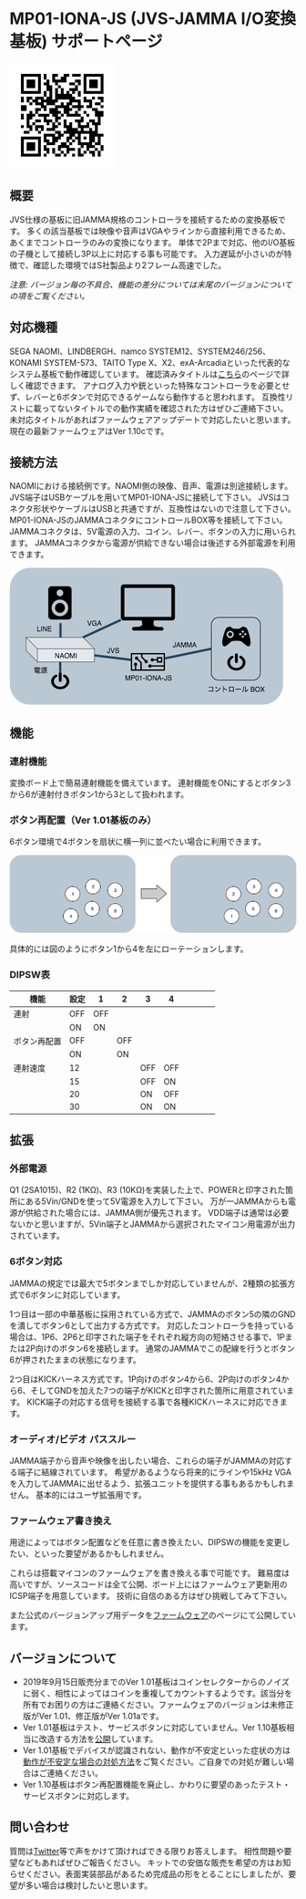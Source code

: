 # MP01-IONA-JS (JVS-JAMMA I/O変換基板) サポートページ

![QRコード](qrcode.png)

## 概要
JVS仕様の基板に旧JAMMA規格のコントローラを接続するための変換基板です。
多くの該当基板では映像や音声はVGAやラインから直接利用できるため、あくまでコントローラのみの変換になります。
単体で2Pまで対応、他のI/O基板の子機として接続し3P以上に対応する事も可能です。
入力遅延が小さいのが特徴で、確認した環境ではS社製品より2フレーム高速でした。

*注意: バージョン毎の不具合、機能の差分については末尾のバージョンについての項をご覧ください。*

## 対応機種
SEGA NAOMI、LINDBERGH、namco SYSTEM12、SYSTEM246/256、KONAMI SYSTEM-573、TAITO Type X、X2、exA-Arcadiaといった代表的なシステム基板で動作確認しています。 
確認済みタイトルは[こちら](https://github.com/toyoshim/iona/wiki/Compatibility-Information)のページで詳しく確認できます。
アナログ入力や銃といった特殊なコントローラを必要とせず、レバーと6ボタンで対応できるゲームなら動作すると思われます。
互換性リストに載ってないタイトルでの動作実績を確認された方はぜひご連絡下さい。
未対応タイトルがあればファームウェアアップデートで対応したいと思います。
現在の最新ファームウェアはVer 1.10cです。

## 接続方法
NAOMIにおける接続例です。NAOMI側の映像、音声、電源は別途接続します。
JVS端子はUSBケーブルを用いてMP01-IONA-JSに接続して下さい。
JVSはコネクタ形状やケーブルはUSBと共通ですが、互換性はないので注意して下さい。
MP01-IONA-JSのJAMMAコネクタにコントロールBOX等を接続して下さい。
JAMMAコネクタは、5V電源の入力、コイン、レバー、ボタンの入力に用いられます。
JAMMAコネクタから電源が供給できない場合は後述する外部電源を利用できます。

![接続図](setup.png)

## 機能

### 連射機能
変換ボード上で簡易連射機能を備えています。
連射機能をONにするとボタン3から6が連射付きボタン1から3として扱われます。

### ボタン再配置（Ver 1.01基板のみ）
6ボタン環境で4ボタンを扇状に横一列に並べたい場合に利用できます。

![ボタン再配置](swap.png)

具体的には図のようにボタン1から4を左にローテーションします。

### DIPSW表

| 機能         | 設定 | 1 | 2 | 3 | 4 |   |   |   |   |
|------------- | ---- |---|---|---|---|---|---|---|---|
| 連射         | OFF  |OFF|   |   |   |   |   |   |   |
|              | ON   |ON |   |   |   |   |   |   |   |
| ボタン再配置 | OFF  |   |OFF|   |   |   |   |   |   |
|              | ON   |   |ON |   |   |   |   |   |   |
| 連射速度     | 12   |   |   |OFF|OFF|   |   |   |   |
|              | 15   |   |   |OFF|ON |   |   |   |   |
|              | 20   |   |   |ON |OFF|   |   |   |   |
|              | 30   |   |   |ON |ON |   |   |   |   |

## 拡張

### 外部電源
Q1 (2SA1015)、R2 (1KΩ)、R3 (10KΩ)を実装した上で、POWERと印字された箇所にある5Vin/GNDを使って5V電源を入力して下さい。
万が一JAMMAからも電源が供給された場合には、JAMMA側が優先されます。
VDD端子は通常は必要ないかと思いますが、5Vin端子とJAMMAから選択されたマイコン用電源が出力されています。

### 6ボタン対応
JAMMAの規定では最大で5ボタンまでしか対応していませんが、2種類の拡張方式で6ボタンに対応しています。

1つ目は一部の中華基板に採用されている方式で、JAMMAのボタン5の隣のGNDを潰してボタン6として出力する方式です。
対応したコントローラを持っている場合は、1P6、2P6と印字された端子をそれぞれ縦方向の短絡させる事で、1Pまたは2P向けのボタン6を接続します。
通常のJAMMAでこの配線を行うとボタン6が押されたままの状態になります。

2つ目はKICKハーネス方式です。1P向けのボタン4から6、2P向けのボタン4から6、そしてGNDを加えた7つの端子がKICKと印字された箇所に用意されています。
KICK端子の対応する信号を接続する事で各種KICKハーネスに対応できます。

### オーディオ/ビデオ パススルー

JAMMA端子から音声や映像を出したい場合、これらの端子がJAMMAの対応する端子に結線されています。
希望があるようなら将来的にラインや15kHz VGAを入力してJAMMAに出せるよう、拡張ユニットを提供する事もあるかもしれません。
基本的にはユーザ拡張用です。

### ファームウェア書き換え
用途によってはボタン配置などを任意に書き換えたい、DIPSWの機能を変更したい、といった要望があるかもしれません。

これらは搭載マイコンのファームウェアを書き換える事で可能です。
難易度は高いですが、ソースコードは全て公開、ボード上にはファームウェア更新用のICSP端子を用意しています。
技術に自信のある方はぜひ挑戦してみて下さい。

また公式のバージョンアップ用データを[ファームウェア](https://github.com/toyoshim/iona-js/wiki/%E3%83%95%E3%82%A1%E3%83%BC%E3%83%A0%E3%82%A6%E3%82%A7%E3%82%A2)のページにて公開しています。

## バージョンについて
- 2019年9月15日販売分までのVer 1.01基板はコインセレクターからのノイズに弱く、相性によってはコインを重複してカウントするようです。該当分を所有でお困りの方はご連絡ください。ファームウェアのバージョンは未修正版がVer 1.01、修正版がVer 1.01aです。
- Ver 1.01基板はテスト、サービスボタンに対応していません。Ver 1.10基板相当に改造する方法を[公開](https://github.com/toyoshim/iona-js/wiki/Ver-1.01-%E2%86%92-Ver-1.10-%E5%9F%BA%E6%9D%BF%E6%94%B9%E9%80%A0%E6%96%B9%E6%B3%95)しています。
- Ver 1.01基板でデバイスが認識されない、動作が不安定といった症状の方は[動作が不安定な場合の対処方法](https://github.com/toyoshim/iona-js/wiki/%E5%8B%95%E4%BD%9C%E3%81%8C%E4%B8%8D%E5%AE%89%E5%AE%9A%E3%81%AA%E5%A0%B4%E5%90%88%E3%81%AE%E5%AF%BE%E5%87%A6%E6%96%B9%E6%B3%95)をご覧ください。ご自身での対処が難しい場合はご連絡ください。
- Ver 1.10基板はボタン再配置機能を廃止し、かわりに要望のあったテスト・サービスボタンに対応します。

## 問い合わせ
質問は[Twitter](https://twitter.com/toyoshim)等で声をかけて頂ければできる限りお答えします。
相性問題や要望などもあればぜひご報告ください。
キットでの安価な販売を希望の方はお知らせください。表面実装部品があるため完成品の形をとることにしましたが、要望が多い場合は検討したいと思います。
